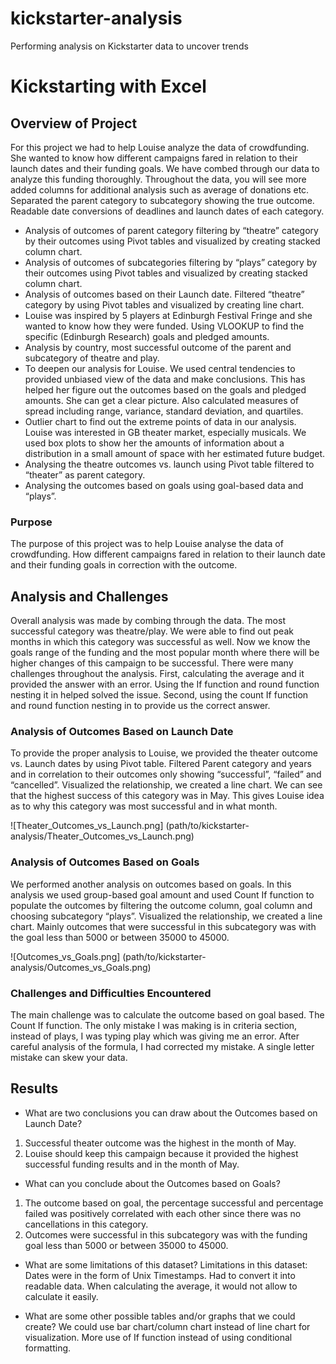 # kickstarter-analysis
Performing analysis on Kickstarter data to uncover trends
# **Kickstarting with Excel**

## **Overview of Project**
For this project we had to help Louise analyze the data of crowdfunding. She wanted to know how different campaigns fared in relation to their launch dates and their funding goals. 
We have combed through our data to analyze this funding thoroughly. 
Throughout the data, you will see more added columns for additional analysis such as average of donations etc. Separated the parent category to subcategory showing the true outcome.  Readable date conversions of deadlines and launch dates of each category.
-	Analysis of outcomes of parent category filtering by “theatre” category by their outcomes using Pivot tables and visualized by creating stacked column chart. 
-	Analysis of outcomes of subcategories filtering by “plays” category by their outcomes using Pivot tables and visualized by creating stacked column chart. 
-	Analysis of outcomes based on their Launch date. Filtered “theatre” category by using Pivot tables and visualized by creating line chart. 
-	Louise was inspired by 5 players at Edinburgh Festival Fringe and she wanted to know how they were funded. Using VLOOKUP to find the specific (Edinburgh Research) goals and pledged amounts. 
-	Analysis by country, most successful outcome of the parent and subcategory of theatre and play.  
-	To deepen our analysis for Louise. We used central tendencies to provided unbiased view of the data and make conclusions. This has helped her figure out the outcomes based on the goals and pledged amounts. She can get a clear picture. Also calculated measures of spread including range, variance, standard deviation, and quartiles. 
-	Outlier chart to find out the extreme points of data in our analysis. Louise was interested in GB theater market, especially musicals. We used box plots to show her the amounts of information about a distribution in a small amount of space with her estimated future budget. 
-	Analysing the theatre outcomes vs. launch using Pivot table filtered to “theater” as parent category. 
-	Analysing the outcomes based on goals using goal-based data and “plays”.  

### **Purpose**
The purpose of this project was to help Louise analyse the data of crowdfunding. How different campaigns fared in relation to their launch date and their funding goals in correction with the outcome. 

## **Analysis and Challenges**
Overall analysis was made by combing through the data. The most successful category was theatre/play. We were able to find out peak months in which this category was successful as well. Now we know the goals range of the funding and the most popular month where there will be higher changes of this campaign to be successful. 
There were many challenges throughout the analysis. First, calculating the average and it provided the answer with an error. Using the If function and round function nesting it in helped solved the issue. Second, using the count If function and round function nesting in to provide us the correct answer. 

### **Analysis of Outcomes Based on Launch Date**
To provide the proper analysis to Louise, we provided the theater outcome vs. Launch dates by using Pivot table. Filtered Parent category and years and in correlation to their outcomes only showing “successful”, “failed” and “cancelled”. 
Visualized the relationship, we created a line chart. 
We can see that the highest success of this category was in May. This gives Louise idea as to why this category was most successful and in what month.

![Theater_Outcomes_vs_Launch.png] (path/to/kickstarter-analysis/Theater_Outcomes_vs_Launch.png)
 

### **Analysis of Outcomes Based on Goals**
We performed another analysis on outcomes based on goals. In this analysis we used group-based goal amount and used Count If function to populate the outcomes by filtering the outcome column, goal column and choosing subcategory “plays”. Visualized the relationship, we created a line chart. 
Mainly outcomes that were successful in this subcategory was with the goal less than 5000 or between 35000 to 45000. 

![Outcomes_vs_Goals.png] (path/to/kickstarter-analysis/Outcomes_vs_Goals.png)


### **Challenges and Difficulties Encountered**
The main challenge was to calculate the outcome based on goal based. The Count If function. The only mistake I was making is in criteria section, instead of plays, I was typing play which was giving me an error. After careful analysis of the formula, I had corrected my mistake. A single letter mistake can skew your data.  


## **Results**

- What are two conclusions you can draw about the Outcomes based on Launch Date?
1. Successful theater outcome was the highest in the month of May. 
2. Louise should keep this campaign because it provided the highest successful funding results and in the month of May. 

- What can you conclude about the Outcomes based on Goals?
1. The outcome based on goal, the percentage successful and percentage failed was positively correlated with each other since there was no cancellations in this category.
2. Outcomes were successful in this subcategory was with the funding goal less than 5000 or between 35000 to 45000. 


- What are some limitations of this dataset?
Limitations in this dataset: 
Dates were in the form of Unix Timestamps. Had to convert it into readable data. 
When calculating the average, it would not allow to calculate it easily. 

- What are some other possible tables and/or graphs that we could create?
We could use bar chart/column chart instead of line chart for visualization. More use of If function instead of using conditional formatting. 
